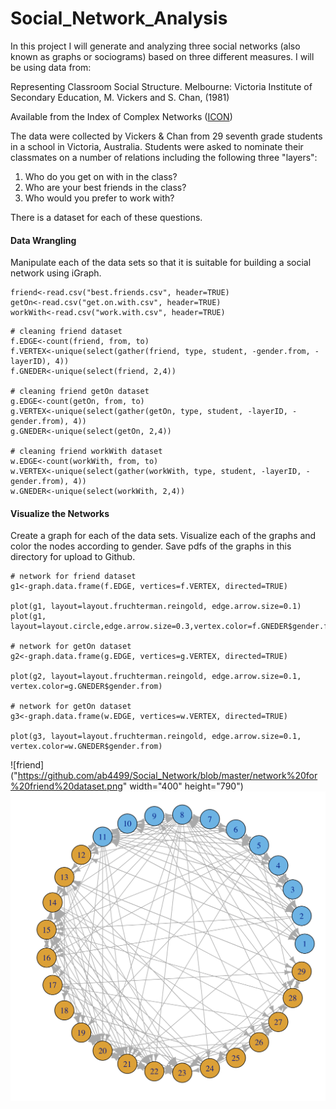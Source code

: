 # Social_Network_Analysis

In this project I will generate and analyzing three social networks (also known as graphs or sociograms) based on three different measures. I will be using data from:

Representing Classroom Social Structure. Melbourne: Victoria Institute of Secondary Education, M. Vickers and S. Chan, (1981)

Available from the Index of Complex Networks ([ICON](https://icon.colorado.edu/#!/))

The data were collected by Vickers & Chan from 29 seventh grade students in a school in Victoria, Australia. Students were asked to nominate their classmates on a number of relations including the following three "layers":  

1. Who do you get on with in the class?  
2. Who are your best friends in the class?  
3. Who would you prefer to work with?  

There is a dataset for each of these questions.

#### Data Wrangling

Manipulate each of the data sets so that it is suitable for building a social network using iGraph.

```{r}
friend<-read.csv("best.friends.csv", header=TRUE)
getOn<-read.csv("get.on.with.csv", header=TRUE)
workWith<-read.csv("work.with.csv", header=TRUE)
```

```{r}
# cleaning friend dataset
f.EDGE<-count(friend, from, to)
f.VERTEX<-unique(select(gather(friend, type, student, -gender.from, -layerID), 4))
f.GNEDER<-unique(select(friend, 2,4))

# cleaning friend getOn dataset
g.EDGE<-count(getOn, from, to)
g.VERTEX<-unique(select(gather(getOn, type, student, -layerID, -gender.from), 4))
g.GNEDER<-unique(select(getOn, 2,4))

# cleaning friend workWith dataset
w.EDGE<-count(workWith, from, to)
w.VERTEX<-unique(select(gather(workWith, type, student, -layerID, -gender.from), 4))
w.GNEDER<-unique(select(workWith, 2,4))

```

#### Visualize the Networks

Create a graph for each of the data sets. Visualize each of the graphs and color the nodes according to gender. Save pdfs of the graphs in this directory for upload to Github.

```{r}
# network for friend dataset
g1<-graph.data.frame(f.EDGE, vertices=f.VERTEX, directed=TRUE)

plot(g1, layout=layout.fruchterman.reingold, edge.arrow.size=0.1)
plot(g1, layout=layout.circle,edge.arrow.size=0.3,vertex.color=f.GNEDER$gender.from)

# network for getOn dataset
g2<-graph.data.frame(g.EDGE, vertices=g.VERTEX, directed=TRUE)

plot(g2, layout=layout.fruchterman.reingold, edge.arrow.size=0.1, vertex.color=g.GNEDER$gender.from)

# network for getOn dataset
g3<-graph.data.frame(w.EDGE, vertices=w.VERTEX, directed=TRUE)

plot(g3, layout=layout.fruchterman.reingold, edge.arrow.size=0.1, vertex.color=w.GNEDER$gender.from)

```

![friend]("https://github.com/ab4499/Social_Network/blob/master/network%20for%20friend%20dataset.png" width="400" height="790")
![friend2](https://github.com/ab4499/Social_Network/blob/master/network%20for%20friend%20dataset2.png "github")



